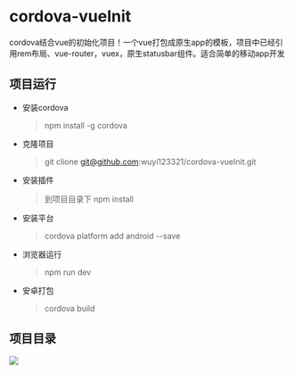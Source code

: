 # cordova-vueInit
cordova结合vue的初始化项目！一个vue打包成原生app的模板，项目中已经引用rem布局、vue-router，vuex，原生statusbar组件。适合简单的移动app开发
## 项目运行
* 安装cordova
    > npm install -g cordova
* 克隆项目
    > git clione git@github.com:wuyi123321/cordova-vueInit.git
* 安装插件
    > 到项目目录下 npm install
* 安装平台
    > cordova platform add android --save
* 浏览器运行
    > npm run dev
* 安卓打包
    > cordova build
## 项目目录
<img src="https://wuyi12.gitee.io/wuyi123321.github.io/proImg/gitimg/cordiva-vueinit-dist.jpg" />

